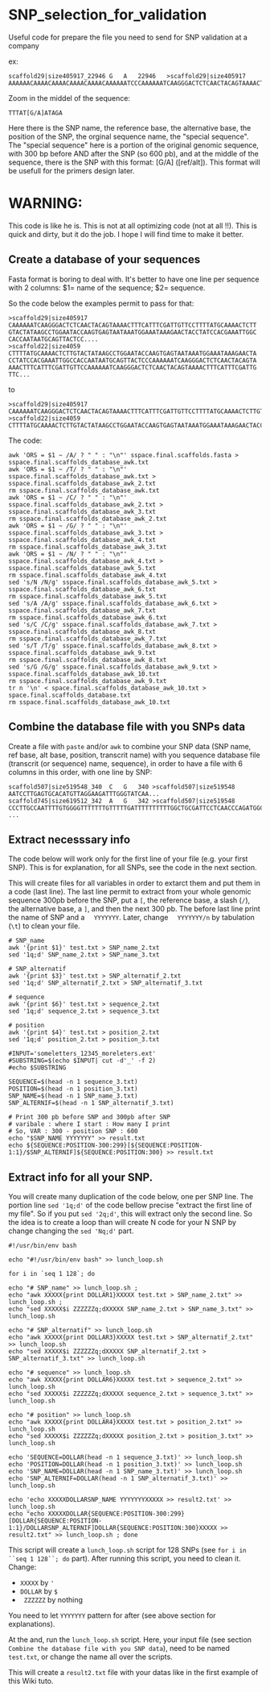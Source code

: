 # SNP_selection_for_validation
Useful code for prepare the file you need to send for SNP validation at a company

ex:
```
scaffold29|size405917_22946	G	A	22946	>scaffold29|size405917	AAAAAACAAAACAAAACAAAACAAAACAAAAAATCCCAAAAAATCAAGGGACTCTCAACTACAGTAAAACTTTCATTTCGATTGTTCCTTTTATGCAAAACTCTTGTACTATAAGCCTGGAATACCAAGTGAGTAATAAATGGAAATAAAGAACTACCTATCCACGAAATTGGCCACCAATAATGCAGTTACTCCTTTTGTTGCTGACCAGAGAAGGCAAAGTGTGTCGTTTTTCCAATGTCTCCCTGACAATGGATCCGCAAATCCACCCCAAACATCGATAAGAAGTTCTCCTTTAT[G/A]ATAGAATGCCACACTGGTTCCACGTTCTTCTCCATTTTCTACATGTTTTCTACAAAATCAAATTTCAAGAGACGTACAATTAGCATGATCAAGGAACATAAAATGAAAGAAAGTTTGTTGCTTATTACCTTCAAATCTTTTGCCATTATGCATGTATGATTCATTCCTCGGAGACATTGTGTAGAGGTATAACTGACAAATGAGCGTGGACAAAAACAGAAAGGAGATACATATTGTAACGACATCGTCCCAGCTTGTGAAACTGGGAAGGTATTACTCGGAAAGGGGTAGGGGTGGATA
```
Zoom in the middel of the sequence:

```
TTTAT[G/A]ATAGA
```

Here there is the SNP name, the reference base, the alternative base, the position of the SNP, the orginal sequence name, the "special sequence".
The "special sequence" here is a portion of the original genomic sequence, with 300 bp before AND after the SNP (so 600 pb), and at the middle of the sequence, there is the SNP with this format: [G/A] ([ref/alt]). This format will be usefull for the primers design later.

# WARNING:
This code is like he is. This is not at all optimizing code (not at all !!). This is quick and dirty, but it do the job. I hope I will find time to make it better. 

## Create a database of your sequences 
Fasta format is boring to deal with. It's better to have one line per sequence with 2 columns: $1= name of the sequence; $2= sequence.

So the code below the examples permit to pass for that:

```
>scaffold29|size405917
CAAAAAATCAAGGGACTCTCAACTACAGTAAAACTTTCATTTCGATTGTTCCTTTTATGCAAAACTCTT
GTACTATAAGCCTGGAATACCAAGTGAGTAATAAATGGAAATAAAGAACTACCTATCCACGAAATTGGC
CACCAATAATGCAGTTACTCC....
>scaffold22|size4059
CTTTTATGCAAAACTCTTGTACTATAAGCCTGGAATACCAAGTGAGTAATAAATGGAAATAAAGAACTA
CCTATCCACGAAATTGGCCACCAATAATGCAGTTACTCCCAAAAAATCAAGGGACTCTCAACTACAGTA
AAACTTTCATTTCGATTGTTCCAAAAAATCAAGGGACTCTCAACTACAGTAAAACTTTCATTTCGATTG
TTC...
```

to 

```
>scaffold29|size405917  CAAAAAATCAAGGGACTCTCAACTACAGTAAAACTTTCATTTCGATTGTTCCTTTTATGCAAAACTCTTGTACTATAAGCCTGGAATACCAAGTGAGTAATAAATGGAAATAAAGAACTACCTATCCACGAAATTGGCCACCAATAATGCAGTTACTCC....
>scaffold22|size4059  CTTTTATGCAAAACTCTTGTACTATAAGCCTGGAATACCAAGTGAGTAATAAATGGAAATAAAGAACTACCTATCCACGAAATTGGCCACCAATAATGCAGTTACTCCCAAAAAATCAAGGGACTCTCAACTACAGTAAAACTTTCATTTCGATTGTTCCAAAAAATCAAGGGACTCTCAACTACAGTAAAACTTTCATTTCGATTGTTC...
```

The code:
```
awk 'ORS = $1 ~ /A/ ? " " : "\n"' sspace.final.scaffolds.fasta > sspace.final.scaffolds_database_awk.txt
awk 'ORS = $1 ~ /T/ ? " " : "\n"' sspace.final.scaffolds_database_awk.txt > sspace.final.scaffolds_database_awk_2.txt
rm sspace.final.scaffolds_database_awk.txt 
awk 'ORS = $1 ~ /C/ ? " " : "\n"' sspace.final.scaffolds_database_awk_2.txt > sspace.final.scaffolds_database_awk_3.txt
rm sspace.final.scaffolds_database_awk_2.txt 
awk 'ORS = $1 ~ /G/ ? " " : "\n"' sspace.final.scaffolds_database_awk_3.txt > sspace.final.scaffolds_database_awk_4.txt
rm sspace.final.scaffolds_database_awk_3.txt 
awk 'ORS = $1 ~ /N/ ? " " : "\n"' sspace.final.scaffolds_database_awk_4.txt > sspace.final.scaffolds_database_awk_5.txt
rm sspace.final.scaffolds_database_awk_4.txt 
sed 's/N /N/g' sspace.final.scaffolds_database_awk_5.txt > sspace.final.scaffolds_database_awk_6.txt
rm sspace.final.scaffolds_database_awk_5.txt 
sed 's/A /A/g' sspace.final.scaffolds_database_awk_6.txt > sspace.final.scaffolds_database_awk_7.txt
rm sspace.final.scaffolds_database_awk_6.txt 
sed 's/C /C/g' sspace.final.scaffolds_database_awk_7.txt > sspace.final.scaffolds_database_awk_8.txt
rm sspace.final.scaffolds_database_awk_7.txt 
sed 's/T /T/g' sspace.final.scaffolds_database_awk_8.txt > sspace.final.scaffolds_database_awk_9.txt
rm sspace.final.scaffolds_database_awk_8.txt 
sed 's/G /G/g' sspace.final.scaffolds_database_awk_9.txt > sspace.final.scaffolds_database_awk_10.txt
rm sspace.final.scaffolds_database_awk_9.txt 
tr n '\n' < space.final.scaffolds_database_awk_10.txt > space.final.scaffolds_database.txt
rm sspace.final.scaffolds_database_awk_10.txt 
```

## Combine the database file with you SNPs data

Create a file with `paste` and/or `awk` to combine your SNP data (SNP name, ref base, alt base, position, transcrit name) with you sequence database file (transcrit (or sequence) name, sequence), in order to have a file with 6 columns in this order, with one line by SNP:

```
scaffold507|size519548_340	C	G	340	>scaffold507|size519548	AATCCTTGAGTGCACATGTTAGGAAGATTTGGGTATCAA...
scaffold745|size619512_342	A	G	342	>scaffold507|size519548	CCCTTGCCAATTTTGTGGGGTTTTTTTGTTTTTGATTTTTTTTTTGGCTGCGATTCCTCAACCCAGATGGCCGC...
...
```

## Extract necesssary info

The code below will work only for the first line of your file (e.g. your first SNP). This is for explanation, for all SNPs, see the code in the next section.

This will create files for all variables in order to extarct them and put them in a code (last line). The last line permit to extract from your whole genomic sequence 300pb before the SNP, put a `[`, the reference base, a slash (`/`), the alternative base, a `]`, and then the next 300 pb. The before last line print the name of SNP and a `  YYYYYYY`. Later, change `  YYYYYYY/n` by tabulation (`\t`) to clean your file.

```
# SNP_name
awk '{print $1}' test.txt > SNP_name_2.txt
sed '1q;d' SNP_name_2.txt > SNP_name_3.txt

# SNP_alternatif
awk '{print $3}' test.txt > SNP_alternatif_2.txt
sed '1q;d' SNP_alternatif_2.txt > SNP_alternatif_3.txt

# sequence
awk '{print $6}' test.txt > sequence_2.txt
sed '1q;d' sequence_2.txt > sequence_3.txt

# position
awk '{print $4}' test.txt > position_2.txt
sed '1q;d' position_2.txt > position_3.txt

#INPUT='someletters_12345_moreleters.ext'
#SUBSTRING=$(echo $INPUT| cut -d'_' -f 2)
#echo $SUBSTRING

SEQUENCE=$(head -n 1 sequence_3.txt)
POSITION=$(head -n 1 position_3.txt)
SNP_NAME=$(head -n 1 SNP_name_3.txt)
SNP_ALTERNIF=$(head -n 1 SNP_alternatif_3.txt)

# Print 300 pb before SNP and 300pb after SNP
# varibale : where I start : How many I print
# So, VAR : 300 - position SNP : 600
echo "$SNP_NAME YYYYYYY" >> result.txt
echo ${SEQUENCE:POSITION-300:299}[${SEQUENCE:POSITION-1:1}/$SNP_ALTERNIF]${SEQUENCE:POSITION:300} >> result.txt
```

## Extract info for all your SNP.

You will create many duplication of the code below, one per SNP line. The portion line `sed '1q;d'` of the code bellow precise "extract the first line of my file". So if you put `sed '2q;d'`, this will extract only the second line.
So the idea is to create a loop than will create N code for your N SNP by change changing the `sed 'Nq;d'` part.

```
#!/usr/bin/env bash

echo "#!/usr/bin/env bash" >> lunch_loop.sh

for i in `seq 1 128`; do 

echo "# SNP_name" >> lunch_loop.sh ;
echo "awk XXXXX{print DOLLAR1}XXXXX test.txt > SNP_name_2.txt" >> lunch_loop.sh ;
echo "sed XXXXX$i ZZZZZZq;dXXXXX SNP_name_2.txt > SNP_name_3.txt" >> lunch_loop.sh 

echo "# SNP_alternatif" >> lunch_loop.sh
echo "awk XXXXX{print DOLLAR3}XXXXX test.txt > SNP_alternatif_2.txt" >> lunch_loop.sh
echo "sed XXXXX$i ZZZZZZq;dXXXXX SNP_alternatif_2.txt > SNP_alternatif_3.txt" >> lunch_loop.sh

echo "# sequence" >> lunch_loop.sh
echo "awk XXXXX{print DOLLAR6}XXXXX test.txt > sequence_2.txt" >> lunch_loop.sh
echo "sed XXXXX$i ZZZZZZq;dXXXXX sequence_2.txt > sequence_3.txt" >> lunch_loop.sh

echo "# position" >> lunch_loop.sh
echo "awk XXXXX{print DOLLAR4}XXXXX test.txt > position_2.txt" >> lunch_loop.sh
echo "sed XXXXX$i ZZZZZZq;dXXXXX position_2.txt > position_3.txt" >> lunch_loop.sh

echo 'SEQUENCE=DOLLAR(head -n 1 sequence_3.txt)' >> lunch_loop.sh
echo 'POSITION=DOLLAR(head -n 1 position_3.txt)' >> lunch_loop.sh
echo 'SNP_NAME=DOLLAR(head -n 1 SNP_name_3.txt)' >> lunch_loop.sh
echo 'SNP_ALTERNIF=DOLLAR(head -n 1 SNP_alternatif_3.txt)' >> lunch_loop.sh

echo 'echo XXXXXDOLLARSNP_NAME YYYYYYYXXXXX >> result2.txt' >> lunch_loop.sh
echo "echo XXXXXDOLLAR{SEQUENCE:POSITION-300:299}[DOLLAR{SEQUENCE:POSITION-1:1}/DOLLARSNP_ALTERNIF]DOLLAR{SEQUENCE:POSITION:300}XXXXX >> result2.txt" >> lunch_loop.sh ; done
```

This script will create a `lunch_loop.sh` script for 128 SNPs (see `for i in ``seq 1 128``; do`  part).
After running this script, you need to clean it. Change:
- `XXXXX` by `'`
- `DOLLAR` by `$`
- ` ZZZZZZ` by nothing
 
 You need to let `YYYYYYY` pattern for after (see above section for explanations).

At the and, run the `lunch_loop.sh` script. Here, your input file (see section `Combine the database file with you SNP data`), need to be named `test.txt`, or change the name all over the scripts.

This will create a `result2.txt` file with your datas like in the first example of this Wiki tuto.
